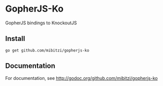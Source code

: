 # GopherJS-Ko
GopherJS bindings to KnockoutJS

## Install
`go get github.com/mibitzi/gopherjs-ko`

## Documentation
For documentation, see http://godoc.org/github.com/mibitzi/gopherjs-ko
